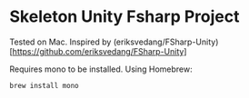 Skeleton Unity Fsharp Project
========

Tested on Mac.
Inspired by (eriksvedang/FSharp-Unity)[https://github.com/eriksvedang/FSharp-Unity]

Requires mono to be installed.
Using Homebrew:
```
brew install mono
```
